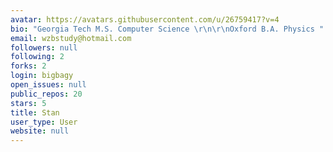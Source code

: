 ```yaml
---
avatar: https://avatars.githubusercontent.com/u/26759417?v=4
bio: "Georgia Tech M.S. Computer Science \r\n\r\nOxford B.A. Physics "
email: wzbstudy@hotmail.com
followers: null
following: 2
forks: 2
login: bigbagy
open_issues: null
public_repos: 20
stars: 5
title: Stan
user_type: User
website: null
---
```

